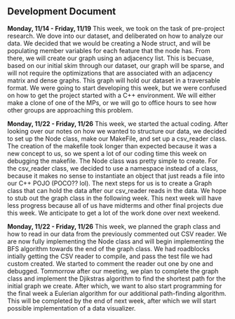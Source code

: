 ## Development Document
**Monday, 11/14 - Friday, 11/19**
This week, we took on the task of pre-project research. We dove into our dataset, and deliberated on how to analyze our data. We decided that we would be creating a Node struct, and will be populating member variables for each feature that the node has. From there, we will create our graph using an adjacency list. This is becuase, based on our initial skim through our dataset, our graph will be sparse, and will not require the optimizations that are associated with an adjacency matrix and dense graphs. This graph will hold our dataset in a traversable format. We were going to start developing this week, but we were confused on how to get the project started with a C++ environment. We will either make a clone of one of the MPs, or we will go to office hours to see how other groups are approaching this problem.

**Monday, 11/22 - Friday, 11/26**
This week, we started the actual coding. After looking over our notes on how we wanted to structure our data, we decided to set up the Node class, make our MakeFile, and set up a csv_reader class. The creation of the makefile took longer than expected because it was a new concept to us, so we spent a lot of our coding time this week on debugging the makefile. The Node class was pretty simple to create. For the csv_reader class, we decided to use a namespace instead of a class, because it makes no sense to instantiate an object that just reads a file into our C++ POJO (POCO?? lol). The next steps for us is to create a Graph class that can hold the data after our csv_reader reads in the data. We hope to stub out the graph class in the following week. This next week will have less progress because all of us have midterms and other final projects due this week. We anticipate to get a lot of the work done over next weekend. 

**Monday, 11/22 - Friday, 11/26**
This week, we planned the graph class and how to read in our data from the previously commented out CSV reader. We are now fully implementing the Node class and will begin implementing the BFS algorithm towards the end of the graph class. We had roadblocks intially getting the CSV reader to compile, and pass the test file we had custom created. We started to comment the reader out one by one and debugged. Tommorrow after our meeting, we plan to complete the graph class and implement the Djikstras algorithm to find the shortest path for the initial graph we create. After which, we want to also start programming for the final week a Eulerian algorithm for our additional path-finding algorithm. This will be completed by the end of next week, after which we will start possible implementation of a data visualizer. 

